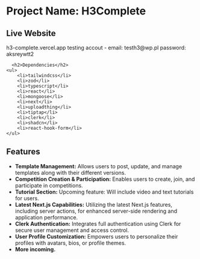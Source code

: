 <!DOCTYPE html>
<html>

<body>
  <h1>Project Name: H3Complete</h1>
  <h2>Live Website</h2>
    <url>h3-complete.vercel.app</url>
    testing accout - email: testh3@wp.pl password: aksreywtt2

      <h2>Dependencies</h2>
    <ul>
        <li>tailwindcss</li>
        <li>zod</li>
        <li>typescript</li>
        <li>react</li>
        <li>mongoose</li>
        <li>next</li>
        <li>uploadthing</li>
        <li>tiptap</li>
        <li>clerk</li>
        <li>shadcn</li>
        <li>react-hook-form</li>
    </ul>

  <h2>Features</h2>
  <ul>
    <li><strong>Template Management:</strong> Allows users to post, update, and manage templates along with their different versions.</li>
    <li><strong>Competition Creation & Participation:</strong> Enables users to create, join, and participate in competitions.</li>
    <li><strong>Tutorial Section:</strong> Upcoming feature: Will include video and text tutorials for users.</li>
    <li><strong>Latest Next.js Capabilities:</strong> Utilizing the latest Next.js features, including server actions, for enhanced server-side rendering and application performance.</li>
    <li><strong>Clerk Authentication:</strong> Integrates full authentication using Clerk for secure user management and access control.</li>
    <li><strong>User Profile Customization:</strong> Empowers users to personalize their profiles with avatars, bios, or profile themes.</li>
    <li><strong>More incoming.</li>
  </ul>

</body>

</html>
